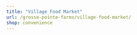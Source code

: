```yaml
---
title: "Village Food Market"
url: /grosse-pointe-farms/village-food-market/
shop: convenience
---
```

